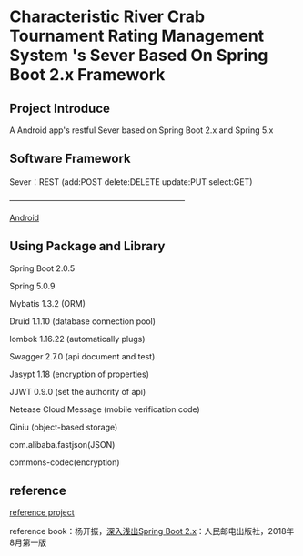 # Characteristic River Crab Tournament Rating Management System 's Sever Based On Spring Boot 2.x Framework

## Project Introduce
A Android app's restful Sever based on Spring Boot 2.x and Spring 5.x

## Software Framework

Sever：REST (add:POST delete:DELETE update:PUT select:GET)

——————————————————————

[Android](https://github.com/spencercjh/crabscore_springboot)

## Using Package and Library 

Spring Boot 2.0.5
 
Spring 5.0.9 

Mybatis 1.3.2 (ORM)

Druid 1.1.10 (database connection pool)

lombok 1.16.22 (automatically plugs)

Swagger 2.7.0 (api document and test)

Jasypt 1.18 (encryption of properties)

JJWT 0.9.0 (set the authority of api)

Netease Cloud Message (mobile verification code)

Qiniu (object-based storage)

com.alibaba.fastjson(JSON)

commons-codec(encryption)

## reference
[reference project](https://gitee.com/Exrick/x-boot)

reference book：杨开振，[深入浅出Spring Boot 2.x](https://item.jd.com/12403128.html)：人民邮电出版社，2018年8月第一版 

